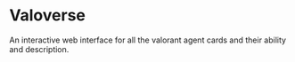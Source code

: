 # Valoverse
An interactive web interface for all the valorant agent cards and their ability and description.
